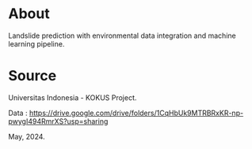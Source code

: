 # About
Landslide prediction with environmental data integration and machine learning pipeline.

# Source
Universitas Indonesia - KOKUS Project.

Data : https://drive.google.com/drive/folders/1CqHbUk9MTRBRxKR-np-pwygI494RmrXS?usp=sharing

May, 2024.
